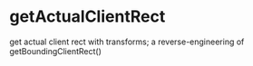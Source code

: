 # getActualClientRect
get actual client rect with transforms; a reverse-engineering of getBoundingClientRect()
